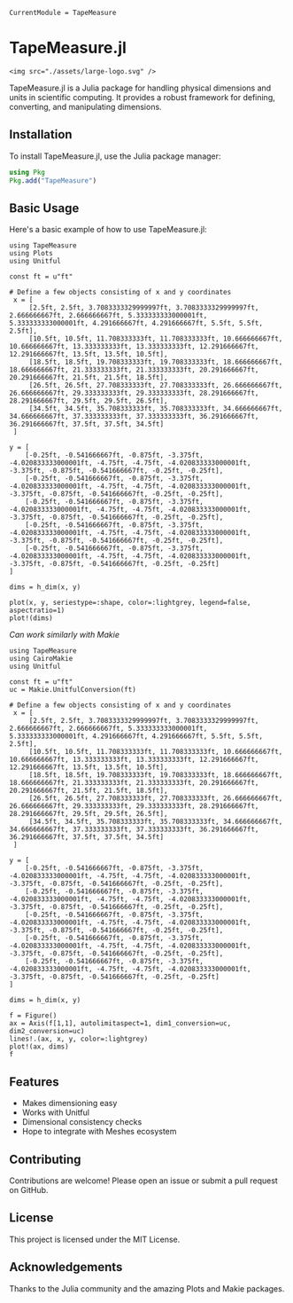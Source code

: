 ```@meta
CurrentModule = TapeMeasure
```

# TapeMeasure.jl

```@raw html
<img src="./assets/large-logo.svg" />
```

TapeMeasure.jl is a Julia package for handling physical dimensions and units in scientific computing. It provides a robust framework for defining, converting, and manipulating dimensions.

## Installation

To install TapeMeasure.jl, use the Julia package manager:

```julia
using Pkg
Pkg.add("TapeMeasure")
```

## Basic Usage

Here's a basic example of how to use TapeMeasure.jl:

```@example plots
using TapeMeasure
using Plots
using Unitful

const ft = u"ft"

# Define a few objects consisting of x and y coordinates
 x = [
     [2.5ft, 2.5ft, 3.7083333329999997ft, 3.7083333329999997ft, 2.666666667ft, 2.666666667ft, 5.333333333000001ft, 5.333333333000001ft, 4.291666667ft, 4.291666667ft, 5.5ft, 5.5ft, 2.5ft],
     [10.5ft, 10.5ft, 11.708333333ft, 11.708333333ft, 10.666666667ft, 10.666666667ft, 13.333333333ft, 13.333333333ft, 12.291666667ft, 12.291666667ft, 13.5ft, 13.5ft, 10.5ft],
     [18.5ft, 18.5ft, 19.708333333ft, 19.708333333ft, 18.666666667ft, 18.666666667ft, 21.333333333ft, 21.333333333ft, 20.291666667ft, 20.291666667ft, 21.5ft, 21.5ft, 18.5ft],
     [26.5ft, 26.5ft, 27.708333333ft, 27.708333333ft, 26.666666667ft, 26.666666667ft, 29.333333333ft, 29.333333333ft, 28.291666667ft, 28.291666667ft, 29.5ft, 29.5ft, 26.5ft],
     [34.5ft, 34.5ft, 35.708333333ft, 35.708333333ft, 34.666666667ft, 34.666666667ft, 37.333333333ft, 37.333333333ft, 36.291666667ft, 36.291666667ft, 37.5ft, 37.5ft, 34.5ft]
 ]

y = [
    [-0.25ft, -0.541666667ft, -0.875ft, -3.375ft, -4.020833333000001ft, -4.75ft, -4.75ft, -4.020833333000001ft, -3.375ft, -0.875ft, -0.541666667ft, -0.25ft, -0.25ft],
    [-0.25ft, -0.541666667ft, -0.875ft, -3.375ft, -4.020833333000001ft, -4.75ft, -4.75ft, -4.020833333000001ft, -3.375ft, -0.875ft, -0.541666667ft, -0.25ft, -0.25ft],
    [-0.25ft, -0.541666667ft, -0.875ft, -3.375ft, -4.020833333000001ft, -4.75ft, -4.75ft, -4.020833333000001ft, -3.375ft, -0.875ft, -0.541666667ft, -0.25ft, -0.25ft],
    [-0.25ft, -0.541666667ft, -0.875ft, -3.375ft, -4.020833333000001ft, -4.75ft, -4.75ft, -4.020833333000001ft, -3.375ft, -0.875ft, -0.541666667ft, -0.25ft, -0.25ft],
    [-0.25ft, -0.541666667ft, -0.875ft, -3.375ft, -4.020833333000001ft, -4.75ft, -4.75ft, -4.020833333000001ft, -3.375ft, -0.875ft, -0.541666667ft, -0.25ft, -0.25ft]
]

dims = h_dim(x, y)

plot(x, y, seriestype=:shape, color=:lightgrey, legend=false, aspectratio=1)
plot!(dims)
```

*Can work similarly with Makie*

```@example makie
using TapeMeasure
using CairoMakie
using Unitful

const ft = u"ft"
uc = Makie.UnitfulConversion(ft)

# Define a few objects consisting of x and y coordinates
 x = [
     [2.5ft, 2.5ft, 3.7083333329999997ft, 3.7083333329999997ft, 2.666666667ft, 2.666666667ft, 5.333333333000001ft, 5.333333333000001ft, 4.291666667ft, 4.291666667ft, 5.5ft, 5.5ft, 2.5ft],
     [10.5ft, 10.5ft, 11.708333333ft, 11.708333333ft, 10.666666667ft, 10.666666667ft, 13.333333333ft, 13.333333333ft, 12.291666667ft, 12.291666667ft, 13.5ft, 13.5ft, 10.5ft],
     [18.5ft, 18.5ft, 19.708333333ft, 19.708333333ft, 18.666666667ft, 18.666666667ft, 21.333333333ft, 21.333333333ft, 20.291666667ft, 20.291666667ft, 21.5ft, 21.5ft, 18.5ft],
     [26.5ft, 26.5ft, 27.708333333ft, 27.708333333ft, 26.666666667ft, 26.666666667ft, 29.333333333ft, 29.333333333ft, 28.291666667ft, 28.291666667ft, 29.5ft, 29.5ft, 26.5ft],
     [34.5ft, 34.5ft, 35.708333333ft, 35.708333333ft, 34.666666667ft, 34.666666667ft, 37.333333333ft, 37.333333333ft, 36.291666667ft, 36.291666667ft, 37.5ft, 37.5ft, 34.5ft]
 ]

y = [
    [-0.25ft, -0.541666667ft, -0.875ft, -3.375ft, -4.020833333000001ft, -4.75ft, -4.75ft, -4.020833333000001ft, -3.375ft, -0.875ft, -0.541666667ft, -0.25ft, -0.25ft],
    [-0.25ft, -0.541666667ft, -0.875ft, -3.375ft, -4.020833333000001ft, -4.75ft, -4.75ft, -4.020833333000001ft, -3.375ft, -0.875ft, -0.541666667ft, -0.25ft, -0.25ft],
    [-0.25ft, -0.541666667ft, -0.875ft, -3.375ft, -4.020833333000001ft, -4.75ft, -4.75ft, -4.020833333000001ft, -3.375ft, -0.875ft, -0.541666667ft, -0.25ft, -0.25ft],
    [-0.25ft, -0.541666667ft, -0.875ft, -3.375ft, -4.020833333000001ft, -4.75ft, -4.75ft, -4.020833333000001ft, -3.375ft, -0.875ft, -0.541666667ft, -0.25ft, -0.25ft],
    [-0.25ft, -0.541666667ft, -0.875ft, -3.375ft, -4.020833333000001ft, -4.75ft, -4.75ft, -4.020833333000001ft, -3.375ft, -0.875ft, -0.541666667ft, -0.25ft, -0.25ft]
]

dims = h_dim(x, y)

f = Figure()
ax = Axis(f[1,1], autolimitaspect=1, dim1_conversion=uc, dim2_conversion=uc)
lines!.(ax, x, y, color=:lightgrey)
plot!(ax, dims)
f
```

## Features

- Makes dimensioning easy
- Works with Unitful
- Dimensional consistency checks
- Hope to integrate with Meshes ecosystem

## Contributing

Contributions are welcome! Please open an issue or submit a pull request on GitHub.

## License

This project is licensed under the MIT License.

## Acknowledgements

Thanks to the Julia community and the amazing Plots and Makie packages.
